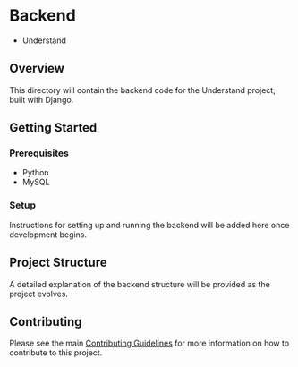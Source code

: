 # Backend
 - Understand
## Overview

This directory will contain the backend code for the Understand project, built with Django.

## Getting Started
### Prerequisites
- Python
- MySQL

### Setup

Instructions for setting up and running the backend will be added here once development begins.

## Project Structure

A detailed explanation of the backend structure will be provided as the project evolves.

## Contributing

Please see the main [Contributing Guidelines](../../README.md) for more information on how to contribute to this project.

